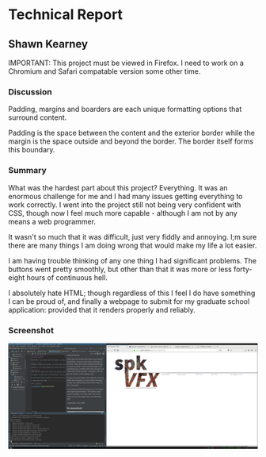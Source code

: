 # Technical Report
## Shawn Kearney

IMPORTANT: This project must be viewed in Firefox. I need to work on a Chromium and Safari compatable version some other time.

### Discussion
Padding, margins and boarders are each unique formatting options that surround content.

Padding is the space between the content and the exterior border while the margin is the space outside and beyond the border. The border itself forms this boundary.

### Summary
What was the hardest part about this project? Everything. It was an enormous challenge for me and I had many issues getting everything to work correctly. I went into the project still not being very confident with CSS, though now I feel much more capable - although I am not by any means a web programmer.

It wasn't so much that it was difficult, just very fiddly and annoying. I;m sure there are many things I am doing wrong that would make my life a lot easier.

I am having trouble thinking of any one thing I had significant problems. The buttons went pretty smoothly, but other than that it was more or less forty-eight hours of continuous hell.

I absolutely hate HTML; though regardless of this I feel I do have something I can be proud of, and finally a webpage to submit for my graduate school application: provided that it renders properly and reliably. 

### Screenshot

![screenshot](img/screenshot.png)